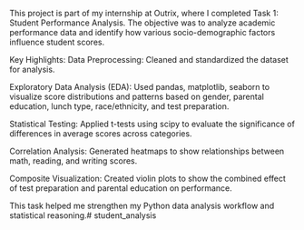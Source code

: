 This project is part of my internship at Outrix, where I completed Task 1: Student Performance Analysis. The objective was to analyze academic performance data and identify how various socio-demographic factors influence student scores.

Key Highlights:
Data Preprocessing: Cleaned and standardized the dataset for analysis.

Exploratory Data Analysis (EDA): Used pandas, matplotlib, seaborn to visualize score distributions and patterns based on gender, parental education, lunch type, race/ethnicity, and test preparation.

Statistical Testing: Applied t-tests using scipy to evaluate the significance of differences in average scores across categories.

Correlation Analysis: Generated heatmaps to show relationships between math, reading, and writing scores.

Composite Visualization: Created violin plots to show the combined effect of test preparation and parental education on performance.

This task helped me strengthen my Python data analysis workflow and statistical reasoning.# student_analysis
